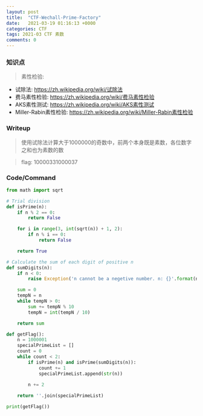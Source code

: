 ```yaml
---
layout: post
title:  "CTF-Wechall-Prime-Factory"
date:   2021-03-19 01:16:13 +0000
categories: CTF
tags: 2021-03 CTF 素数
comments: 0
---
```

### 知识点  
> 素性检验:
- 试除法: <a href="https://zh.wikipedia.org/wiki/%E8%AF%95%E9%99%A4%E6%B3%95" target="view_window">https://zh.wikipedia.org/wiki/试除法</a>
- 费马素性检验: <a href="https://zh.wikipedia.org/wiki/%E8%B4%B9%E9%A9%AC%E7%B4%A0%E6%80%A7%E6%A3%80%E9%AA%8C" target="view_window">https://zh.wikipedia.org/wiki/费马素性检验</a>
- AKS素性测试: <a href="https://zh.wikipedia.org/wiki/AKS%E8%B3%AA%E6%95%B8%E6%B8%AC%E8%A9%A6" target="view_window">https://zh.wikipedia.org/wiki/AKS素性测试</a>
- Miller-Rabin素性检验: <a href="https://zh.wikipedia.org/wiki/%E7%B1%B3%E5%8B%92-%E6%8B%89%E5%AE%BE%E6%A3%80%E9%AA%8C" target="view_window">https://zh.wikipedia.org/wiki/Miller-Rabin素性检验</a>


### Writeup  
> 使用试除法计算大于1000000的奇数中，前两个本身既是素数，各位数字之和也为素数的数

> flag: 10000331000037   

### Code/Command
```python
from math import sqrt

# Trial division
def isPrime(n):
    if n % 2 == 0:
        return False

    for i in range(3, int(sqrt(n)) + 1, 2):
        if n % i == 0:
            return False

    return True

# Calculate the sum of each digit of positive n
def sumDigits(n):
    if n < 0:
        raise Exception('n cannot be a negetive number. n: {}'.format(n))

    sum = 0
    tempN = n
    while tempN > 0:
        sum += tempN % 10
        tempN = int(tempN / 10)

    return sum

def getFlag():
    n = 1000001
    specialPrimeList = []
    count = 0
    while count < 2:
        if isPrime(n) and isPrime(sumDigits(n)):
            count += 1
            specialPrimeList.append(str(n))
        
        n += 2

    return ''.join(specialPrimeList)

print(getFlag())
```